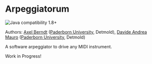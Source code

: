 # Arpeggiatorum

![Java compatibility 1.8+](https://img.shields.io/badge/java-1.8%2B-blue.svg)

Authors: [Axel Berndt](https://github.com/axelberndt) ([Paderborn University](https://www.muwi-detmold-paderborn.de/personen/professorinnen-und-professoren/prof-dr-ing-axel-berndt), Detmold), [Davide Andrea Mauro](https://github.com/murivan) ([Paderborn University](https://kreativ.institute/), Detmold) <br>

A software arpeggiator to drive any MIDI instrument.

Work in Progress!
